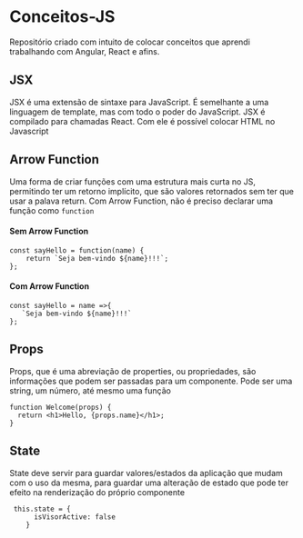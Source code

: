 # Conceitos-JS
Repositório criado com intuito de colocar conceitos que aprendi trabalhando com Angular, React e afins.

## JSX
JSX é uma extensão de sintaxe para JavaScript. É semelhante a uma linguagem de template, mas com todo o poder do JavaScript. JSX é compilado para chamadas React.
Com ele é possível colocar HTML no Javascript

## Arrow Function
Uma forma de criar funções com uma estrutura mais curta no JS, permitindo ter um retorno implícito, que são valores retornados sem ter que usar a palava return. 
Com Arrow Function, não é preciso declarar uma função como ```function```

#### Sem Arrow Function
```
const sayHello = function(name) {
    return `Seja bem-vindo ${name}!!!`;
};
```
#### Com Arrow Function
```
const sayHello = name =>{ 
   `Seja bem-vindo ${name}!!!`
};
```
## Props

Props, que é uma abreviação de properties, ou propriedades, são informações que podem ser passadas para um componente. Pode ser uma string, um número, até mesmo uma função
``` 
function Welcome(props) {
  return <h1>Hello, {props.name}</h1>;
}
```
## State
State deve servir para guardar valores/estados da aplicação que mudam com o uso da mesma, para guardar uma alteração de estado que pode ter efeito na renderização do próprio componente
```
 this.state = {
      isVisorActive: false
    }
```
